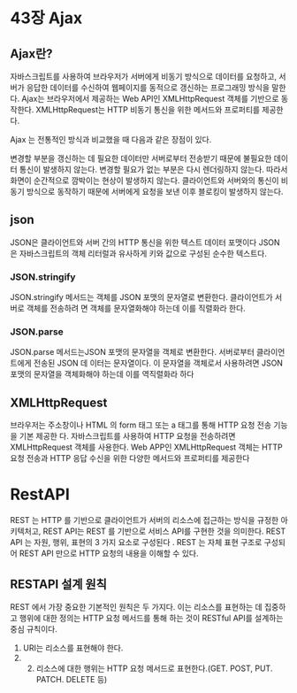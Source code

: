 # 43장 Ajax

## Ajax란?

자바스크립트를 사용하여 브라우저가 서버에게 비동기 방식으로 데이터를 요청하고, 서버가 응답한 데이터를 수신하여 웹페이지를 동적으로 갱신하는 프로그래밍 방식을 말한다.
Ajax는 브라우저에서 제공하는 Web API인 XMLHttpRequest 객체를 기반으로 동작한다. XMLHttpRequest는 HTTP 비동기 통신을 위한 메서드와 프로퍼티를 제공한다.

Ajax 는 전통적인 방식과 비교했을 때 다음과 같은 장점이 있다.

변경할 부분을 갱신하는 데 필요한 데이터만 서버로부터 전송받기 때문에 불필요한 데이터 통신이 발생하지 않는다.
변경할 필요가 없는 부분은 다시 렌더링하지 않는다. 따라서 화면이 순간적으로 깜박이는 현상이 발생하지 않는다.
클라이언트와 서버와의 통신이 비동기 방식으로 동작하기 때문에 서버에게 요청을 보낸 이후 블로킹이 발생하지 않는다.

## json

JSON은 클라이언트와 서버 간의 HTTP 통신을 위한 텍스트 데이터 포맷이다
JSON 은 자바스크립트의 객체 리터럴과 유사하게 키와 값으로 구성된 순수한 텍스트다.

### JSON.stringify

JSON.stringify 메서드는 객체를 JSON 포맷의 문자열로 변환한다. 클라이언트가 서버로 객체를 전송하려 면 객체를 문자열화해야 하는데 이를 직렬화라 한다.

### JSON.parse

JSON.parse 메서드는JSON 포맷의 문자열을 객체로 변환한다. 서버로부터 클라이언트에게 전송된 JSON 데 이터는 문자열이다. 이 문자열을 객체로서 사용하려면 JSON 포맷의 문자열을 객체화해야 하는데 이를 역직렬화라 하다

## XMLHttpRequest

브라우저는 주소창이나 HTML 의 form 태그 또는 a 태그를 통해 HTTP 요청 전송 기능을 기본 제공한
다. 자바스크립트를 사용하여 HTTP 요청을 전송하려면 XMLHttpRequest 객체를 사용한다. Web APP인 XMLHttpRequest 객체는 HTTP 요청 전송과 HTTP 응답 수신을 위한 다양한 메서드와 프로퍼티를 제공한다

# RestAPI

REST 는 HTTP 를 기반으로 클라이언트가 서버의 리소스에 접근하는 방식을 규정한 아키텍처고, REST
API는 REST 를 기반으로 서비스 API를 구현한 것을 의미한다.
REST API 는 자원, 행위, 표현의 3 가지 요소로 구성된다 . REST 는 자체 표현 구조로 구성되 어 REST API 만으로 HTTP 요청의 내용을 이해할 수 있다.

## RESTAPI 설계 원칙

REST 에서 가장 중요한 기본적인 원칙은 두 가지다. 이는 리소스를 표현하는 데 집중하고 행위에 대한 정의는 HTTP 요청 메서드를 통해 하는 것이 RESTful API를 설계하는 중심 규칙이다.

1. URI는 리소스를 표현해야 한다.
2. 2. 리소스에 대한 행위는 HTTP 요청 메서드로 표현한다.(GET. POST, PUT. PATCH. DELETE 등)
